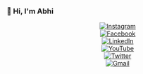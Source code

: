 ### 👋 Hi, I'm Abhi

<p align="center">
  <!-- Instagram -->
  <a href="https://instagram.com/yourusername" target="_blank">
    <img src="https://img.icons8.com/ios-filled/50/000000/instagram-new.png" alt="Instagram"/>
  </a>
  <br>
  <!-- Facebook -->
  <a href="https://facebook.com/yourusername" target="_blank">
    <img src="https://img.icons8.com/ios-filled/50/000000/facebook-new.png" alt="Facebook"/>
  </a>
  <br>
  <!-- LinkedIn -->
  <a href="https://linkedin.com/in/yourusername" target="_blank">
    <img src="https://img.icons8.com/ios-filled/50/000000/linkedin.png" alt="LinkedIn"/>
  </a>
  <br>
  <!-- YouTube -->
  <a href="https://youtube.com/@yourusername" target="_blank">
    <img src="https://img.icons8.com/ios-filled/50/000000/youtube-play.png" alt="YouTube"/>
  </a>
  <br>
  <!-- Twitter / X -->
  <a href="https://x.com/yourusername" target="_blank">
    <img src="https://img.icons8.com/ios-filled/50/000000/twitter.png" alt="Twitter"/>
  </a>
  <br>
  <!-- Gmail -->
  <a href="mailto:yourmail@example.com" target="_blank">
    <img src="https://img.icons8.com/ios-filled/50/000000/gmail.png" alt="Gmail"/>
  </a>
</p>

